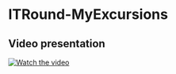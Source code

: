 # ITRound-MyExcursions

## Video presentation
[![Watch the video](https://j.gifs.com/pZYMXm.gif)](https://youtu.be/Thyu0SqJUWU)
